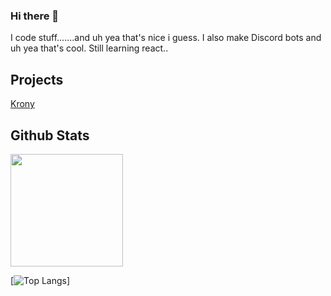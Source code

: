### Hi there 👋
I code stuff.......and uh yea that's nice i guess. I also make Discord bots and uh yea that's cool. Still learning react..


## Projects

[Krony](https://krony.xyz) 

## Github Stats

<img height="180em" src="https://github-readme-stats.vercel.app/api?username=xVlad44&show_icons=true&theme=dracula&hide_border=true&count_private=true&include_all_commits=true" />


[![Top Langs](https://github-readme-stats.vercel.app/api/top-langs/?username=xVlad44&layout=compact)]
